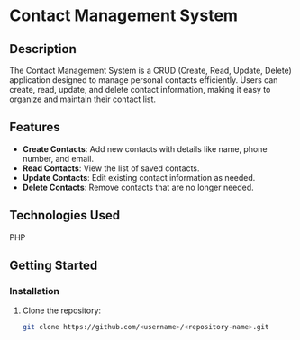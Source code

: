 # Contact Management System

## Description
The Contact Management System is a CRUD (Create, Read, Update, Delete) application designed to manage personal contacts efficiently. Users can create, read, update, and delete contact information, making it easy to organize and maintain their contact list.

## Features
- **Create Contacts**: Add new contacts with details like name, phone number, and email.
- **Read Contacts**: View the list of saved contacts.
- **Update Contacts**: Edit existing contact information as needed.
- **Delete Contacts**: Remove contacts that are no longer needed.

## Technologies Used
   PHP

## Getting Started



### Installation
1. Clone the repository:
   ```bash
   git clone https://github.com/<username>/<repository-name>.git
